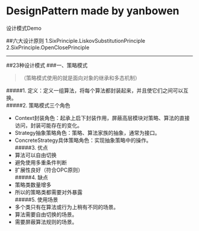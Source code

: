 # DesignPattern made by yanbowen
设计模式Demo

##六大设计原则
1.SixPrinciple.LiskovSubstitutionPrinciple  
2.SixPrinciple.OpenClosePrinciple

- - -
##23种设计模式
###一、策略模式
>（策略模式使用的就是面向对象的继承和多态机制）  
  
#####1. 定义：定义一组算法，将每个算法都封装起来，并且使它们之间可以互换。  
#####2. 策略模式三个角色   
* Context封装角色：起承上启下封装作用，屏蔽高层模块对策略、算法的直接访问，封装可能存在的变化。
* Strategy抽象策略角色：策略、算法家族的抽象，通常为接口。  
* ConcreteStrategy具体策略角色：实现抽象策略中的操作。   
#####3. 优点   
* 算法可以自由切换
* 避免使用多重条件判断
* 扩展性良好（符合OPC原则）  
#####4. 缺点   
* 策略类数量增多  
* 所以的策略类都需要对外暴露  
#####5. 使用场景  
* 多个类只有在算法或行为上稍有不同的场景。  
* 算法需要自由切换的场景。
* 需要屏蔽算法规则的场景。